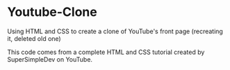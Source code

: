 # Youtube-Clone 

Using HTML and CSS to create a clone of YouTube's front page (recreating it, deleted old one)

This code comes from a complete HTML and CSS tutorial created by SuperSimpleDev on YouTube.